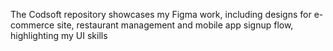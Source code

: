 The Codsoft repository showcases my Figma work, including designs for e-commerce site, restaurant management and mobile app signup flow, highlighting my UI skills
